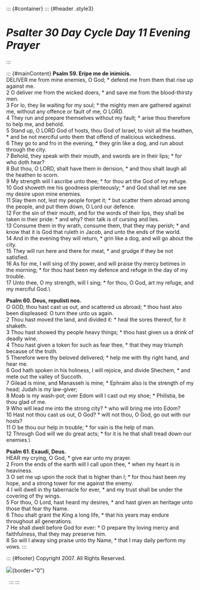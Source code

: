 ::: {#container}
::: {#header .style3}
# *Psalter 30 Day Cycle Day 11 Evening Prayer*
:::

::: {#mainContent}
**Psalm 59. Eripe me de inimicis.**\
DELIVER me from mine enemies, O God; \* defend me from them that rise up
against me.\
2 O deliver me from the wicked doers, \* and save me from the
blood-thirsty men.\
3 For lo, they lie waiting for my soul; \* the mighty men are gathered
against me, without any offence or fault of me, O LORD.\
4 They run and prepare themselves without my fault; \* arise thou
therefore to help me, and behold.\
5 Stand up, O LORD God of hosts, thou God of Israel, to visit all the
heathen, \* and be not merciful unto them that offend of malicious
wickedness.\
6 They go to and fro in the evening, \* they grin like a dog, and run
about through the city.\
7 Behold, they speak with their mouth, and swords are in their lips; \*
for who doth hear?\
8 But thou, O LORD, shalt have them in derision, \* and thou shalt laugh
all the heathen to scorn.\
9 My strength will I ascribe unto thee; \* for thou art the God of my
refuge.\
10 God showeth me his goodness plenteously; \* and God shall let me see
my desire upon mine enemies.\
11 Slay them not, lest my people forget it; \* but scatter them abroad
among the people, and put them down, O Lord our defence.\
12 For the sin of their mouth, and for the words of their lips, they
shall be taken in their pride: \* and why? their talk is of cursing and
lies.\
13 Consume them in thy wrath, consume them, that they may perish; \* and
know that it is God that ruleth in Jacob, and unto the ends of the
world.\
14 And in the evening they will return, \* grin like a dog, and will go
about the city.\
15 They will run here and there for meat, \* and grudge if they be not
satisfied.\
16 As for me, I will sing of thy power, and will praise thy mercy
betimes in the morning; \* for thou hast been my defence and refuge in
the day of my trouble.\
17 Unto thee, O my strength, will I sing; \* for thou, O God, art my
refuge, and my merciful God.\

**Psalm 60. Deus, repulisti nos.**\
O GOD, thou hast cast us out, and scattered us abroad; \* thou hast also
been displeased: O turn thee unto us again.\
2 Thou hast moved the land, and divided it: \* heal the sores thereof,
for it shaketh.\
3 Thou hast showed thy people heavy things; \* thou hast given us a
drink of deadly wine.\
4 Thou hast given a token for such as fear thee, \* that they may
triumph because of the truth.\
5 Therefore were thy beloved delivered; \* help me with thy right hand,
and hear me.\
6 God hath spoken in his holiness, I will rejoice, and divide Shechem,
\* and mete out the valley of Succoth.\
7 Gilead is mine, and Manasseh is mine; \* Ephraim also is the strength
of my head; Judah is my law-giver;\
8 Moab is my wash-pot; over Edom will I cast out my shoe; \* Philistia,
be thou glad of me.\
9 Who will lead me into the strong city? \* who will bring me into
Edom?\
10 Hast not thou cast us out, O God? \* wilt not thou, O God, go out
with our hosts?\
11 O be thou our help in trouble; \* for vain is the help of man.\
12 Through God will we do great acts; \* for it is he that shall tread
down our enemies.\

**Psalm 61. Exaudi, Deus.**\
HEAR my crying, O God, \* give ear unto my prayer.\
2 From the ends of the earth will I call upon thee, \* when my heart is
in heaviness.\
3 O set me up upon the rock that is higher than I; \* for thou hast been
my hope, and a strong tower for me against the enemy.\
4 I will dwell in thy tabernacle for ever, \* and my trust shall be
under the covering of thy wings.\
5 For thou, O Lord, hast heard my desires, \* and hast given an heritage
unto those that fear thy Name.\
6 Thou shalt grant the King a long life, \* that his years may endure
throughout all generations.\
7 He shall dwell before God for ever: \* O prepare thy loving mercy and
faithfulness, that they may preserve him.\
8 So will I alway sing praise unto thy Name, \* that I may daily perform
my vows.
:::

::: {#footer}
Copyright 2007. All Rights Reserved.

![](http://stats.superstats.com/b/ss/DAVIDMCMANNES/1){border="0"}

 
:::
:::
